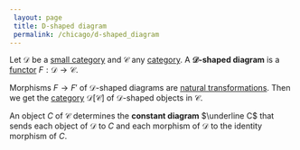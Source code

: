 ```yaml
---
 layout: page
 title: D-shaped diagram
 permalink: /chicago/d-shaped_diagram
---
```


Let $\mathcal D$ be a [small category](https://defsmath.github.io/DefsMath/small_category) and $\mathcal C$ any [category](https://defsmath.github.io/DefsMath/category). A **$\mathcal D$-shaped diagram** is a [functor](https://defsmath.github.io/DefsMath/functor) $F:\mathcal D\to \mathcal C$. 

Morphisms $F\to F'$ of $\mathcal D$-shaped diagrams are [natural transformations](https://defsmath.github.io/DefsMath/natural_transformation). Then we get the [category](https://defsmath.github.io/DefsMath/category) $\mathcal D[\mathcal C]$ of $\mathcal D$-shaped objects in $\mathcal C$. 

An object $C$ of $\mathcal C$ determines the **constant diagram** $\underline C$ that sends each object of $\mathcal D$ to $C$ and each morphism of $\mathcal D$ to the identity morphism of $C$.